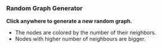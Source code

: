 ### Random Graph Generator

**Click anywhere to generate a new random graph.**

+ The nodes are colored by the number of their neighbors.
+ Nodes with higher number of neighbours are bigger.